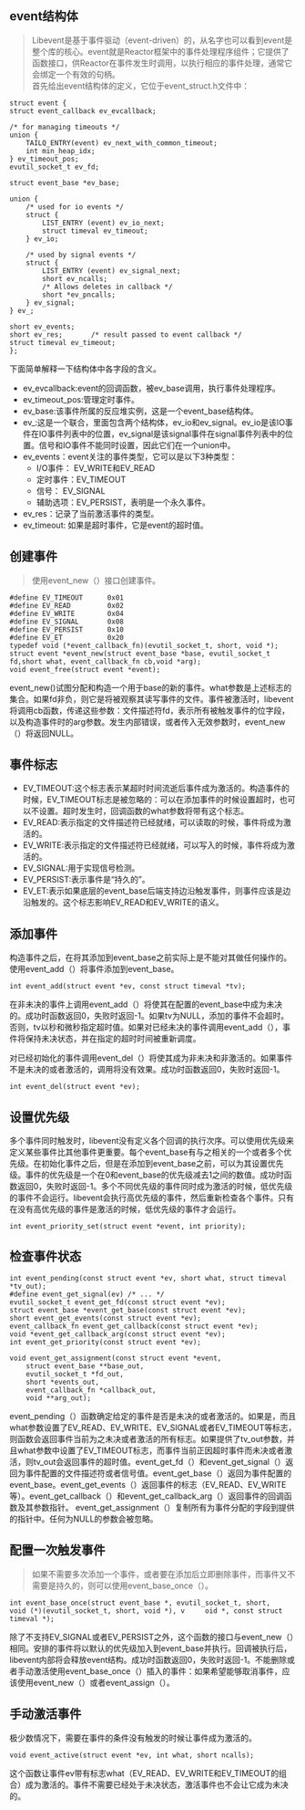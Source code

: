 
## event结构体  

> Libevent是基于事件驱动（event-driven）的，从名字也可以看到event是整个库的核心。event就是Reactor框架中的事件处理程序组件；它提供了函数接口，供Reactor在事件发生时调用，以执行相应的事件处理，通常它会绑定一个有效的句柄。  
首先给出event结构体的定义，它位于event_struct.h文件中：  

	struct event {
	struct event_callback ev_evcallback;

	/* for managing timeouts */
	union {
		TAILQ_ENTRY(event) ev_next_with_common_timeout;
		int min_heap_idx;
	} ev_timeout_pos;
	evutil_socket_t ev_fd;

	struct event_base *ev_base;

	union {
		/* used for io events */
		struct {
			LIST_ENTRY (event) ev_io_next;
			struct timeval ev_timeout;
		} ev_io;

		/* used by signal events */
		struct {
			LIST_ENTRY (event) ev_signal_next;
			short ev_ncalls;
			/* Allows deletes in callback */
			short *ev_pncalls;
		} ev_signal;
	} ev_;

	short ev_events;
	short ev_res;		/* result passed to event callback */
	struct timeval ev_timeout;
	};  

下面简单解释一下结构体中各字段的含义。  

- ev_evcallback:event的回调函数，被ev_base调用，执行事件处理程序。  
- ev_timeout_pos:管理定时事件。  
- ev_base:该事件所属的反应堆实例，这是一个event_base结构体。  
- ev_:这是一个联合，里面包含两个结构体，ev_io和ev_signal。ev_io是该IO事件在IO事件列表中的位置，ev_signal是该signal事件在signal事件列表中的位置。信号和IO事件不能同时设置，因此它们在一个union中。  
- ev_events：event关注的事件类型，它可以是以下3种类型：  
	- I/O事件： EV_WRITE和EV_READ
	- 定时事件：EV_TIMEOUT
	- 信号：    EV_SIGNAL
	- 辅助选项：EV_PERSIST，表明是一个永久事件。  
- ev_res：记录了当前激活事件的类型。  
- ev_timeout: 如果是超时事件，它是event的超时值。  

## 创建事件  

> 使用event_new（）接口创建事件。  

	#define EV_TIMEOUT      0x01   
	#define EV_READ         0x02  
	#define EV_WRITE        0x04  
	#define EV_SIGNAL       0x08  
	#define EV_PERSIST      0x10  
	#define EV_ET           0x20  
	typedef void (*event_callback_fn)(evutil_socket_t, short, void *);  
	struct event *event_new(struct event_base *base, evutil_socket_t fd,short what, event_callback_fn cb,void *arg);  
	void event_free(struct event *event);  

event_new()试图分配和构造一个用于base的新的事件。what参数是上述标志的集合。如果fd非负，则它是将被观察其读写事件的文件。事件被激活时，libevent将调用cb函数，传递这些参数：文件描述符fd，表示所有被触发事件的位字段，以及构造事件时的arg参数。发生内部错误，或者传入无效参数时，event_new（）将返回NULL。  

## 事件标志 

- EV_TIMEOUT:这个标志表示某超时时间流逝后事件成为激活的。构造事件的时候，EV_TIMEOUT标志是被忽略的：可以在添加事件的时候设置超时，也可以不设置。超时发生时，回调函数的what参数将带有这个标志。  
- EV_READ:表示指定的文件描述符已经就绪，可以读取的时候，事件将成为激活的。  
- EV_WRITE:表示指定的文件描述符已经就绪，可以写入的时候，事件将成为激活的。  
- EV_SIGNAL:用于实现信号检测。  
- EV_PERSIST:表示事件是“持久的”。  
- EV_ET:表示如果底层的event_base后端支持边沿触发事件，则事件应该是边沿触发的。这个标志影响EV_READ和EV_WRITE的语义。  

## 添加事件  

构造事件之后，在将其添加到event_base之前实际上是不能对其做任何操作的。使用event_add（）将事件添加到event_base。  

	int event_add(struct event *ev, const struct timeval *tv); 
 
在非未决的事件上调用event_add（）将使其在配置的event_base中成为未决的。成功时函数返回0，失败时返回-1。如果tv为NULL，添加的事件不会超时。否则，tv以秒和微秒指定超时值。如果对已经未决的事件调用event_add（），事件将保持未决状态，并在指定的超时时间被重新调度。  

对已经初始化的事件调用event_del（）将使其成为非未决和非激活的。如果事件不是未决的或者激活的，调用将没有效果。成功时函数返回0，失败时返回-1。  

	int event_del(struct event *ev);  

## 设置优先级 

多个事件同时触发时，libevent没有定义各个回调的执行次序。可以使用优先级来定义某些事件比其他事件更重要。每个event_base有与之相关的一个或者多个优先级。在初始化事件之后，但是在添加到event_base之前，可以为其设置优先级。事件的优先级是一个在0和event_base的优先级减去1之间的数值。成功时函数返回0，失败时返回-1。多个不同优先级的事件同时成为激活的时候，低优先级的事件不会运行。libevent会执行高优先级的事件，然后重新检查各个事件。只有在没有高优先级的事件是激活的时候，低优先级的事件才会运行。  

	int event_priority_set(struct event *event, int priority);  

## 检查事件状态  

	int event_pending(const struct event *ev, short what, struct timeval *tv_out);
	#define event_get_signal(ev) /* ... */
	evutil_socket_t event_get_fd(const struct event *ev);
	struct event_base *event_get_base(const struct event *ev);
	short event_get_events(const struct event *ev);
	event_callback_fn event_get_callback(const struct event *ev);
	void *event_get_callback_arg(const struct event *ev);
	int event_get_priority(const struct event *ev);

	void event_get_assignment(const struct event *event,
        struct event_base **base_out,
        evutil_socket_t *fd_out,
        short *events_out,
        event_callback_fn *callback_out,
        void **arg_out);  

event_pending（）函数确定给定的事件是否是未决的或者激活的。如果是，而且what参数设置了EV_READ、EV_WRITE、EV_SIGNAL或者EV_TIMEOUT等标志，则函数会返回事件当前为之未决或者激活的所有标志。如果提供了tv_out参数，并且what参数中设置了EV_TIMEOUT标志，而事件当前正因超时事件而未决或者激活，则tv_out会返回事件的超时值。event_get_fd（）和event_get_signal（）返回为事件配置的文件描述符或者信号值。event_get_base（）返回为事件配置的event_base。event_get_events（）返回事件的标志（EV_READ、EV_WRITE等）。event_get_callback（）和event_get_callback_arg（）返回事件的回调函数及其参数指针。 event_get_assignment（）复制所有为事件分配的字段到提供的指针中。任何为NULL的参数会被忽略。  

## 配置一次触发事件 

> 如果不需要多次添加一个事件，或者要在添加后立即删除事件，而事件又不需要是持久的，则可以使用event_base_once（）。   
 
	int event_base_once(struct event_base *, evutil_socket_t, short,
	void (*)(evutil_socket_t, short, void *), v		oid *, const struct timeval *);  

除了不支持EV_SIGNAL或者EV_PERSIST之外，这个函数的接口与event_new（）相同。安排的事件将以默认的优先级加入到event_base并执行。回调被执行后，libevent内部将会释放event结构。成功时函数返回0，失败时返回-1。不能删除或者手动激活使用event_base_once（）插入的事件：如果希望能够取消事件，应该使用event_new（）或者event_assign（）。  

## 手动激活事件

极少数情况下，需要在事件的条件没有触发的时候让事件成为激活的。  

	void event_active(struct event *ev, int what, short ncalls);  

这个函数让事件ev带有标志what（EV_READ、EV_WRITE和EV_TIMEOUT的组合）成为激活的。事件不需要已经处于未决状态，激活事件也不会让它成为未决的。  


